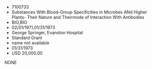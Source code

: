 * 7100733
* Substances With Blood-Group Specificities in      Microbes ANd Higher Plants- Their Nature and Theirmode of Interaction With Antibodies
* BIO,BIO
* 02/01/1971,01/31/1973
* George Springer, Evanston Hospital
* Standard Grant
*   name not available
* 01/31/1973
* USD 20,000.00

NONE